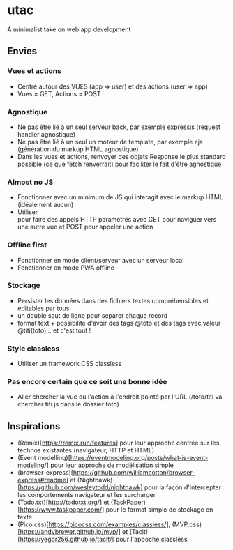 # utac
A minimalist take on web app development 

## Envies

### Vues et actions

- Centré autour des VUES (app => user) et des actions (user => app)
- Vues = GET, Actions = POST

### Agnostique

- Ne pas être lié à un seul serveur back, par exemple expressjs (request handler agnostique)
- Ne pas être lié à un seul un moteur de template, par exemple ejs (génération du markup HTML agnostique)
- Dans les vues et actions, renvoyer des objets Response le plus standard possible (ce que fetch renverrait) pour faciliter le fait d'être agnostique


### Almost no JS

- Fonctionner avec un minimum de JS qui interagit avec le markup HTML (idéalement aucun)
- Utiliser <form> pour faire des appels HTTP paramétrés avec GET pour naviguer vers une autre vue et POST pour appeler une action

### Offline first
  
- Fonctionner en mode client/serveur avec un serveur local 
- Fonctionner en mode PWA offline

### Stockage

- Persister les données dans des fichiers textes compréhensibles et éditables par tous
- un double saut de ligne pour séparer chaque record
- format  text + possibilité d'avoir des tags @toto et des tags avec valeur @titi(toto)... et c'est tout !

### Style classless
  
- Utiliser un framework CSS classless
  
### Pas encore certain que ce soit une bonne idée
  
- Aller chercher la vue ou l'action à l'endroit pointé par l'URL (/toto/titi va chercher titi.js dans le dossier toto)


## Inspirations

- (Remix)[https://remix.run/features] pour leur approche centrée sur les technos existantes (navigateur, HTTP et HTML)
- (Event modelling)[https://eventmodeling.org/posts/what-is-event-modeling/] pour leur approche de modélisation simple
- (browser-express)[https://github.com/williamcotton/browser-express#readme] et (Nighthawk)[https://github.com/wesleytodd/nighthawk] pour la façon d'intercepter les comportements navigateur et les surcharger
- (Todo.txt)[http://todotxt.org/] et (TaskPaper)[https://www.taskpaper.com/] pour le format simple de stockage en texte
- (Pico.css)[https://picocss.com/examples/classless/], (MVP.css)[https://andybrewer.github.io/mvp/] et (Tacit)[https://yegor256.github.io/tacit/] pour l'appoche classless
  
  

